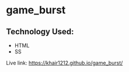 # game_burst

## Technology Used:

* HTML
* SS
  
Live link: https://khair1212.github.io/game_burst/
